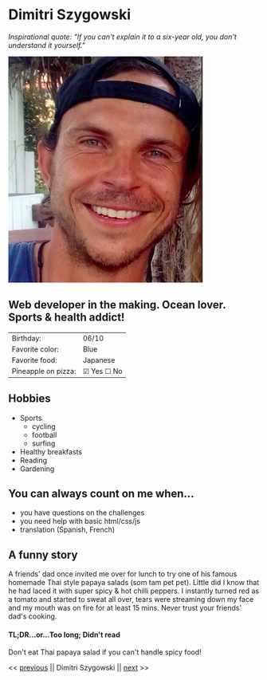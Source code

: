 # Dimitri Szygowski 

*Inspirational quote: "If you can't explain it to a six-year old, you don't understand it yourself."*

![My Professional Photo](profiel_screenshot.png "my profile photo")

## Web developer in the making. Ocean lover. Sports & health addict!

|||
| ----------- | ----------- |
| Birthday:      | 06/10       |
| Favorite color:   | Blue        |
| Favorite food:   | Japanese        |
| Pineapple on pizza:   | &#9745; Yes  &#9744; No|

## Hobbies
* Sports
    * cycling 
    * football 
    * surfing
* Healthy breakfasts
* Reading
* Gardening

## You can always count on me when...
* you have questions on the challenges
* you need help with basic html/css/js 
* translation (Spanish, French)

## A funny story 
A friends' dad once invited me over for lunch to try one of his famous homemade Thai style papaya salads (som tam pet pet). Little did I know that he had laced it with super spicy & hot chilli peppers. 
I instantly turned red as a tomato and started to sweat all over, tears were streaming down my face and my mouth was on fire for at least 15 mins. 
Never trust your friends' dad's cooking. 

#### TL;DR...or...Too long; Didn't read 
Don't eat Thai papaya salad if you can't handle spicy food! 

<< [previous](https://github.com/Ziges/markdown-challenge) || Dimitri Szygowski || [next](https://github.com/Ziges/markdown-challenge) >>

